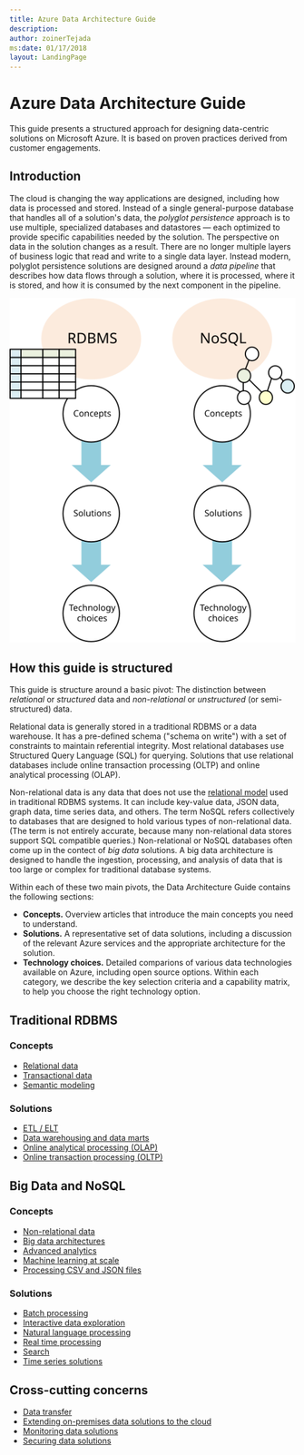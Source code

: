 ```yaml
---
title: Azure Data Architecture Guide
description: 
author: zoinerTejada
ms:date: 01/17/2018
layout: LandingPage
---
```


# Azure Data Architecture Guide

This guide presents a structured approach for designing data-centric solutions on Microsoft Azure. It is based on proven practices derived from customer engagements.

## Introduction

The cloud is changing the way applications are designed, including how data is processed and stored. Instead of a single general-purpose database that handles all of a solution's data, the _polyglot persistence_ approach is to use multiple, specialized databases and datastores &mdash; each optimized to provide specific capabilities needed by the solution. The perspective on data in the solution changes as a result. There are no longer multiple layers of business logic that read and write to a single data layer. Instead modern, polyglot persistence solutions are designed around a *data pipeline* that describes how data flows through a solution, where it is processed, where it is stored, and how it is consumed by the next component in the pipeline. 

![](./images/guide-steps.svg)

## How this guide is structured

This guide is structure around a basic pivot: The distinction between *relational* or *structured* data and *non-relational* or *unstructured* (or semi-structured) data. 

Relational data is generally stored in a traditional RDBMS or a data warehouse. It has a pre-defined schema ("schema on write") with a set of constraints to maintain referential integrity. Most relational databases use Structured Query Language (SQL) for querying. Solutions that use relational databases include online transaction processing (OLTP) and online analytical processing (OLAP).

Non-relational data is any data that does not use the [relational model](https://en.wikipedia.org/wiki/Relational_model) used in traditional RDBMS systems. It can include key-value data, JSON data, graph data, time series data, and others. The term NoSQL refers collectively to databases that are designed to hold various types of non-relational data. (The term is not entirely accurate, because many non-relational data stores support SQL compatible queries.) Non-relational or NoSQL databases often come up in the contect of *big data* solutions. A big data architecture is designed to handle the ingestion, processing, and analysis of data that is too large or complex for traditional database systems. 

Within each of these two main pivots, the Data Architecture Guide contains the following sections:

- **Concepts.** Overview articles that introduce the main concepts you need to understand. 
- **Solutions.** A representative set of data solutions, including a discussion of the relevant Azure services and the appropriate architecture for the solution.
- **Technology choices.** Detailed comparions of various data technologies available on Azure, including open source options. Within each category, we describe the key selection criteria and a capability matrix, to help you choose the right technology option.

## Traditional RDBMS

### Concepts

- [Relational data](./concepts/relational-data.md) 
- [Transactional data](./concepts/transactional-data.md) 
- [Semantic modeling](./concepts/semantic-modeling.md) 

### Solutions

- [ETL / ELT](./solutions/data-pipeline.md) 
- [Data warehousing and data marts](./solutions/data-warehousing.md)
- [Online analytical processing (OLAP)](./solutions/online-analytical-processing.md)
- [Online transaction processing (OLTP)](./solutions/online-transaction-processing.md) 

## Big Data and NoSQL

### Concepts

- [Non-relational data](./concepts/non-relational-data.md)
- [Big data architectures](./concepts/big-data.md)
- [Advanced analytics](./concepts/advanced-analytics.md) 
- [Machine learning at scale](./concepts/machine-learning-at-scale.md)
- [Processing CSV and JSON files](./concepts/processing-csv-and-json-files.md)

### Solutions

- [Batch processing](./solutions/batch-processing.md)
- [Interactive data exploration](./solutions/interactive-data-exploration.md)
- [Natural language processing](./solutions/natural-language-processing.md)
- [Real time processing](./solutions/real-time-processing.md)
- [Search](./solutions/search.md)
- [Time series solutions](./solutions/time-series.md)

## Cross-cutting concerns

- [Data transfer](./technology-choices/data-transfer.md) 
- [Extending on-premises data solutions to the cloud](./cross-cutting/hybrid-on-premises-and-cloud.md) 
- [Monitoring data solutions](./cross-cutting/monitoring-data-solutions.md) 
- [Securing data solutions](./cross-cutting/secure-solutions.md) 
